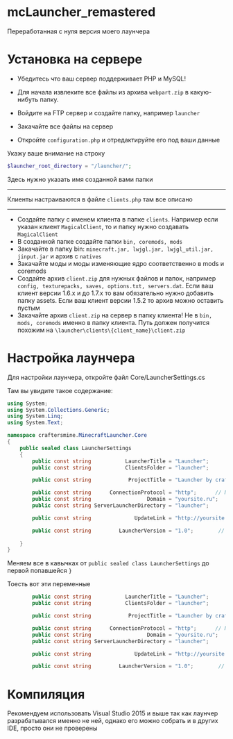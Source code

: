 # mcLauncher_remastered
Переработанная с нуля версия моего лаунчера

# Установка на сервере

* Убедитесь что ваш сервер поддерживает PHP и MySQL!

* Для начала извлеките все файлы из архива ```webpart.zip``` в какую-нибуть папку.

* Войдите на FTP сервер и создайте папку, например ```launcher```

* Закачайте все файлы на сервер

* Откройте ```configuration.php``` и отредактируйте его под ваши данные

Укажу ваше внимание на строку

```PHP
$launcher_root_directory = "/launcher/";
```

Здесь нужно указать имя созданной вами папки

---

Клиенты настраиваются в файле ```clients.php``` там все описано

---

* Создайте папку с именем клиента в папке ```clients```. Например если указан клиент ```MagicalClient```, то и папку нужно создавать ```MagicalClient```
* В созданной папке создайте папки ```bin, coremods, mods```
* Закачайте в папку bin: ```minecraft.jar, lwjgl.jar, lwjgl_util.jar, jinput.jar``` и архив с ```natives```
* Закачайте моды и моды изменяющие ядро соответственно в mods и coremods
* Создайте архив ```client.zip``` для нужных файлов и папок, например ```config, texturepacks, saves, options.txt, servers.dat```. Если ваш клиент версии 1.6.x и до 1.7.x то вам обязательно нужно добавить папку assets. Если ваш клиент версии 1.5.2 то архив можно оставить пустым
* Закачайте архив ```client.zip``` на сервер в папку клиента! Не в ```bin, mods, coremods``` именно в папку клиента. Путь должен получится похожим на ```\launcher\clients\{client_name}\client.zip```

# Настройка лаунчера
Для настройки лаунчера, откройте файл Core/LauncherSettings.cs

Там вы увидите такое содержание:
```C#
using System;
using System.Collections.Generic;
using System.Linq;
using System.Text;

namespace craftersmine.MinecraftLauncher.Core
{
    public sealed class LauncherSettings
    {
        public const string           LauncherTitle = "Launcher";      // Заголовок лаунчера
        public const string           ClientsFolder = "launcher";      // Папка лаунчера. %AppData%\.папка

        public const string            ProjectTitle = "Launcher by craftersmine";     // Имя проекта. Для свойств компилированного EXE

        public const string      ConnectionProtocol = "http";      // Протокол соединения. Если есть SSL устанавливайте "https"
        public const string                  Domain = "yoursite.ru";      // Домен проекта
        public const string ServerLauncherDirectory = "launcher";      // Папка лаунчера на сервере

        public const string              UpdateLink = "http://yoursite.ru/updates.html";      // Ссылка на обновления. Т.к. из-за особенностей Windows исполняющиеся файлы нельзя изменять, лаунчер приходится перекачивать

        public const string         LauncherVersion = "1.0";        // Версия лаунчера. Только цифры через точку! Иначе файл не соберется или соберется с ошибками!
        
    }
}
```

Меняем все в кавычках от ```public sealed class LauncherSettings``` до первой попавшейся ```}```

Тоесть вот эти переменные
```C#
        public const string           LauncherTitle = "Launcher";      // Заголовок лаунчера
        public const string           ClientsFolder = "launcher";      // Папка лаунчера. %AppData%\.папка

        public const string            ProjectTitle = "Launcher by craftersmine";     // Имя проекта. Для свойств компилированного EXE

        public const string      ConnectionProtocol = "http";      // Протокол соединения. Если есть SSL устанавливайте "https"
        public const string                  Domain = "yoursite.ru";      // Домен проекта
        public const string ServerLauncherDirectory = "launcher";      // Папка лаунчера на сервере

        public const string              UpdateLink = "http://yoursite.ru/updates.html";      // Ссылка на обновления. Т.к. из-за особенностей Windows исполняющиеся файлы нельзя изменять, лаунчер приходится перекачивать

        public const string         LauncherVersion = "1.0";        // Версия лаунчера. Только цифры через точку! Иначе файл не соберется или соберется с ошибками!
```

# Компиляция

Рекомендуем использовать Visual Studio 2015 и выше так как лаунчер разрабатывался именно не ней, однако его можно собрать и в других IDE, просто они не проверены
